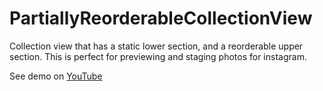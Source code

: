 # PartiallyReorderableCollectionView

Collection view that has a static lower section, and a reorderable upper section.  This is perfect for previewing and staging photos for instagram.

See demo on [YouTube](https://www.youtube.com/watch?v=QyfqN917RNk)
